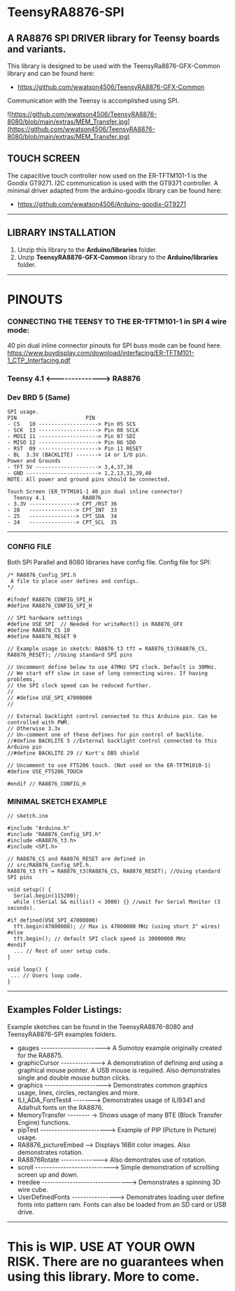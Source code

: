 # TeensyRA8876-SPI
## A RA8876 SPI DRIVER  library for Teensy boards and variants.

This library is designed to be used with the TeensyRa8876-GFX-Common library and can be found here:
- https://github.com/wwatson4506/TeensyRA8876-GFX-Common

Communication with the Teensy is accomplished using SPI.

![https://github.com/wwatson4506/TeensyRA8876-8080/blob/main/extras/MEM_Transfer.jpg](https://github.com/wwatson4506/TeensyRA8876-8080/blob/main/extras/MEM_Transfer.jpg)

## TOUCH SCREEN
The capacitive touch controller now used on the ER-TFTM101-1 is the Goodix GT9271. I2C communication is used with the GT9371 controller.
A minimal driver adapted from the arduino-goodix library can be found here: 
- https://github.com/wwatson4506/Arduino-goodix-GT9271
***

## LIBRARY INSTALLATION
1. Unzip this library to the **Arduino/libraries** folder.
2. Unzip **TeensyRA8876-GFX-Common**  library to the **Arduino/libraries** folder.
***

# PINOUTS

### CONNECTING THE TEENSY TO THE ER-TFTM101-1 in SPI 4 wire  mode:
40 pin dual inline connector pinouts for SPI buss mode can be found here.
https://www.buydisplay.com/download/interfacing/ER-TFTM101-1_CTP_Interfacing.pdf

### Teensy 4.1 <--------------> RA8876
### Dev BRD 5 (Same)
```
SPI usage.
PIN                      PIN
- CS   10 -------------------> Pin 05 SCS
- SCK  13 -------------------> Pin 08 SCLK
- MOSI 11 -------------------> Pin 07 SDI
- MISO 12 -------------------> Pin 06 SDO
- RST  09 -------------------> Pin 11 RESET
- BL  3.3V (BACKLITE) -------> 14 or I/O pin.
Power and Grounds
- TFT 5V --------------------> 3,4,37,38
- GND -----------------------> 1,2,13,31,39,40
NOTE: All power and ground pins should be connected.

Touch Screen (ER_TFTM101-1 40 pin dual inline connector)
  Teensy 4.1            RA8876
- 3.3V ---------------> CPT_/RST 36
- 28   ---------------> CPT_INT  33
- 25   ---------------> CPT_SDA  34
- 24   ---------------> CPT_SCL  35

```
***
### CONFIG FILE
Both SPI Parallel and 8080 libraries have config file.
Config file for SPI:
```
/* RA8876_Config_SPI.h
 A file to place user defines and configs.
*/

#ifndef RA8876_CONFIG_SPI_H
#define RA8876_CONFIG_SPI_H

// SPI hardware settings
#define USE_SPI  // Needed for writeRect() in RA8876_GFX
#define RA8876_CS 10
#define RA8876_RESET 9

// Example usage in sketch: RA8876_t3 tft = RA8876_t3(RA8876_CS, RA8876_RESET); //Using standard SPI pins

// Uncomment define below to use 47MHz SPI clock. Default is 30MHz.
// We start off slow in case of long connecting wires. If having problems,
// the SPI clock speed can be reduced further.
//
// #define USE_SPI_47000000
//

// External backlight control connected to this Arduino pin. Can be controlled with PWM.
// Otherwise 3.3v
// Un-comment one of these defines for pin control of backlite.
//#define BACKLITE 5 //External backlight control connected to this Arduino pin
//#define BACKLITE 29 // Kurt's DB5 shield

// Uncomment to use FT5206 touch. (Not used on the ER-TFTM1010-1)
#define USE_FT5206_TOUCH

#endif // RA8876_CONFIG_H
```

### MINIMAL SKETCH EXAMPLE
```
// sketch.ino

#include "Arduino.h"
#include "RA8876_Config_SPI.h"
#include <RA8876_t3.h>
#include <SPI.h>

// RA8876_CS and RA8876_RESET are defined in
// src/RA8876_Config_SPI.h.
RA8876_t3 tft = RA8876_t3(RA8876_CS, RA8876_RESET); //Using standard SPI pins

void setup() {
  Serial.begin(115200);
  while (!Serial && millis() < 3000) {} //wait for Serial Monitor (3 seconds).

#if defined(USE_SPI_47000000)
  tft.begin(47000000); // Max is 47000000 MHz (using short 3" wires)
#else
  tft.begin(); // default SPI clock speed is 30000000 MHz 
#endif
  ... // Rest of user setup code.
}

void loop() {
 ... // Users loop code.
}

```

***

## Examples Folder Listings:

Example sketches can be found in the TeensyRA8876-8080 and TeensyRA8876-SPI examples folders.

- gauges  ---------------------->  A Sumotoy example originally created for the RA8875.
- graphicCursor ------------->  A demonstration of defining and using a graphical mouse pointer. A USB mouse is required. Also demonstrates single and double mouse button clicks.
- graphics --------------------->  Demonstrates common graphics usage, lines, circles, rectangles and more.
- ILI_ADA_FontTest4 -------> Demonstrates usage of ILI9341 and Adafruit fonts on the RA8876.
- MemoryTransfer -------- -> Shows usage of many BTE (Block Transfer Engine) functions.
- pipTest ------------------------> Example of PIP (Picture In Picture) usage.
- RA8876_pictureEmbed --> Displays 16Bit color images. Also demonstrates rotation.
- RA8876Rotate --------------> Also demontrates use of rotation.
- scroll ---------------------------> Simple demonstration of scrolliing screen up and down.
- treedee -------------------------------> Demonstrates a spinning 3D wire cube.
- UserDefinedFonts ----------------> Demonstrates loading  user define fonts into pattern ram.   Fonts can also be loaded from an SD card or USB drive.


***
# This is WIP.   USE AT YOUR OWN RISK.  There are no guarantees when using this library. More to come.
